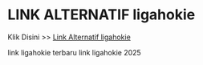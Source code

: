 # LINK ALTERNATIF ligahokie

Klik Disini >> <a href="https://linksto.pages.dev/">Link Alternatif ligahokie </a>

link ligahokie terbaru
link ligahokie 2025